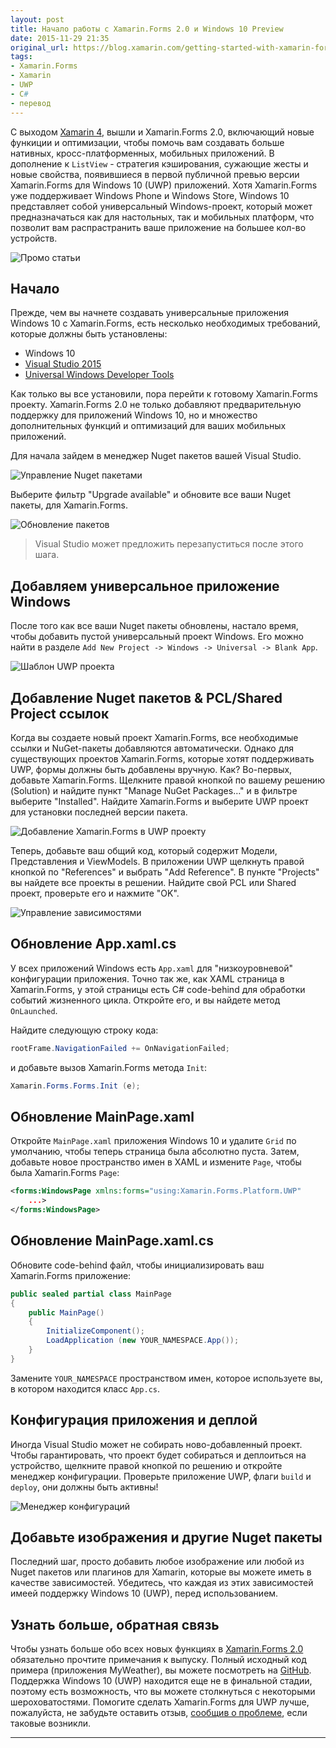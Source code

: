 ```yaml
---
layout: post
title: Начало работы с Xamarin.Forms 2.0 и Windows 10 Preview
date: 2015-11-29 21:35
original_url: https://blog.xamarin.com/getting-started-with-xamarin-forms-windows-10-preview/
tags:
- Xamarin.Forms
- Xamarin
- UWP
- C#
- перевод
---
```


С выходом [Xamarin 4](https://blog.xamarin.com/introducing-xamarin-4/), вышли и Xamarin.Forms 2.0, включающий новые функиции и оптимизации, чтобы помочь вам создавать больше нативных, кросс-платформенных, мобильных приложений. В дополнение к `ListView` - стратегия кэширования, сужающие жесты и новые свойства, появившиеся в первой публичной превью версии Xamarin.Forms для Windows 10 (UWP) приложений. Хотя Xamarin.Forms уже поддерживает Windows Phone и Windows Store, Windows 10 представляет собой универсальный Windows-проект, который может предназначаться как для настольных, так и мобильных платформ, что позволит вам распрастранить ваше приложение на большее кол-во устройств.

![Промо статьи](https://blog.xamarin.com/wp-content/uploads/2015/11/promo-1024x597.png)

Начало
------

Прежде, чем вы начнете создавать универсальные приложения Windows 10 с Xamarin.Forms, есть несколько необходимых требований, которые должны быть установлены:

- Windows 10
- [Visual Studio 2015](https://www.visualstudio.com/vs-2015-product-editions)
- [Universal Windows Developer Tools](https://dev.windows.com/en-us/downloads/windows-10-sdk)

Как только вы все установили, пора перейти к готовому Xamarin.Forms проекту. Xamarin.Forms 2.0 не только добавляют предварительную поддержку для приложений Windows 10, но и множество дополнительных функций и оптимизаций для ваших мобильных приложений.

Для начала зайдем в менеджер Nuget пакетов вашей Visual Studio.

![Управление Nuget пакетами](https://blog.xamarin.com/wp-content/uploads/2015/11/Manage-NuGet-Packages-1024x592.png)

Выберите фильтр "Upgrade available" и обновите все ваши Nuget пакеты, для Xamarin.Forms.

![Обновление пакетов](https://blog.xamarin.com/wp-content/uploads/2015/11/UpgradeNuGets-1024x609.png)

> Visual Studio может предложить перезапуститься после этого шага.

Добавляем универсальное приложение Windows
------------------------------------------

После того как все ваши Nuget пакеты обновлены, настало время, чтобы добавить пустой универсальный проект Windows. Его можно найти в разделе `Add New Project -> Windows -> Universal -> Blank App`.

![Шаблон UWP проекта](https://blog.xamarin.com/wp-content/uploads/2015/11/UWP-Project-Template-1024x207.png)

Добавление Nuget пакетов & PCL/Shared Project ссылок
----------------------------

Когда вы создаете новый проект Xamarin.Forms, все необходимые ссылки и NuGet-пакеты  добавляются автоматически. Однако для существующих проектов Xamarin.Forms, которые хотят поддерживать UWP, формы должны быть добавлены вручную. Как? Во-первых, добавьте Xamarin.Forms. Щелкните правой кнопкой по вашему решению (Solution) и найдите пункт "Manage NuGet Packages…" и в фильтре выберите "Installed". Найдите Xamarin.Forms и выберите UWP проект для установки последней версии пакета.

![Добавление Xamarin.Forms в UWP проекту](https://blog.xamarin.com/wp-content/uploads/2015/11/Add-Forms-to-UWP-1024x594.png)

Теперь, добавьте ваш общий код, который содержит Модели, Представления и ViewModels. В приложении UWP щелкнуть правой кнопкой по "References" и выбрать "Add Reference". В пункте "Projects" вы найдете все проекты в решении. Найдите свой PCL или Shared проект, проверьте его и нажмите "OK".

![Управление зависимостями](https://blog.xamarin.com/wp-content/uploads/2015/11/Reference-Manager1-1024x511.png)

Обновление App.xaml.cs
----------------------

У всех приложений Windows есть `App.xaml` для "низкоуровневой" конфигурации приложения. Точно так же, как XAML страница в Xamarin.Forms, у этой страницы есть C# code-behind для обработки событий жизненного цикла. Откройте его, и вы найдете метод `OnLaunched`.

Найдите следующую строку кода:

``` csharp
rootFrame.NavigationFailed += OnNavigationFailed;
```

и добавьте вызов Xamarin.Forms метода `Init`:

``` csharp
Xamarin.Forms.Forms.Init (e);
```

Обновление MainPage.xaml
------------------------

Откройте `MainPage.xaml` приложения Windows 10 и удалите `Grid` по умолчанию, чтобы теперь страница была абсолютно пуста. Затем, добавьте новое пространство имен в XAML и измените `Page`, чтобы была Xamarin.Forms `Page`:

``` xml
<forms:WindowsPage xmlns:forms="using:Xamarin.Forms.Platform.UWP"
	...>
</forms:WindowsPage>
```

Обновление MainPage.xaml.cs
---------------------------

Обновите code-behind файл, чтобы инициализировать ваш Xamarin.Forms приложение:

``` csharp
public sealed partial class MainPage
{
	public MainPage()
	{
		InitializeComponent();
		LoadApplication (new YOUR_NAMESPACE.App());
	}
}
```

Замените `YOUR_NAMESPACE` пространством имен, которое используете вы, в котором находится класс `App.cs`.

Конфигурация приложения и деплой
--------------------------------

Иногда Visual Studio может не собирать ново-добавленный проект. Чтобы гарантировать, что проект будет собираться и деплоиться на устройство, щелкните правой кнопкой по решению и откройте менеджер конфигурации. Проверьте приложение UWP, флаги `build` и `deploy`, они должны быть активны!

![Менеджер конфигураций](https://blog.xamarin.com/wp-content/uploads/2015/11/Configuration-Manager1-1024x642.png)

Добавьте изображения и другие Nuget пакеты
-------------------------------------------

Последний шаг, просто добавить любое изображение или любой из Nuget пакетов или плагинов для Xamarin, которые вы можете иметь в качестве зависимостей. Убедитесь, что каждая из этих зависимостей имеей поддержку Windows 10 (UWP), перед использованием.

## Узнать больше, обратная связь

Чтобы узнать больше обо всех новых функциях в [Xamarin.Forms 2.0](https://developer.xamarin.com/releases/xamarin-forms/xamarin-forms-2.0/2.0.0/) обязательно прочтите примечания к выпуску. Полный исходный код примера (приложения MyWeather), вы можете посмотреть на [GitHub](https://github.com/jamesmontemagno/MyWeather.Forms). Поддержка Windows 10 (UWP) находится еще не в финальной стадии, поэтому есть возможность, что вы можете столкнуться с некоторыми шероховатостями. Помогите сделать Xamarin.Forms для UWP лучше, пожалуйста, не забудьте оставить отзыв, [сообщив о проблеме](https://bugzilla.xamarin.com/enter_bug.cgi?alias=&assigned_to=&attachurl=&blocked=&bug_file_loc=http%3A%2F%2F&bug_severity=normal&bug_status=NEW&cf_tags=&comment=&contenttypeentry=&contenttypemethod=autodetect&contenttypeselection=text%2Fplain&data=&deadline=&dependson=&description=&estimated_time=&form_name=enter_bug&maketemplate=Remember%20values%20as%20bookmarkable%20template&op_sys=Mac%20OS&product=Forms&rep_platform=PC&short_desc=&target_milestone=UWP&version=1.5.1), если таковые возникли.

----
